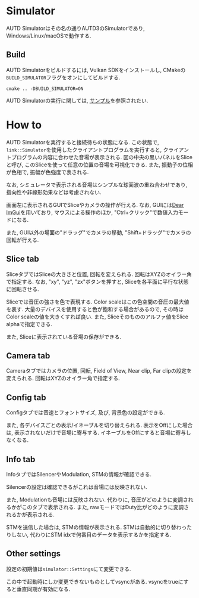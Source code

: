 # Simulator

AUTD Simulatorはその名の通りAUTD3のSimulatorであり, Windows/Linux/macOSで動作する.

## Build

AUTD Simulatorをビルドするには, Vulkan SDKをインストールし, CMakeの`BUILD_SIMULATOR`フラグをオンにしてビルドする.

```
cmake .. -DBUILD_SIMULATOR=ON
```

AUTD Simulatorの実行に関しては, [サンプル](https://github.com/shinolab/autd3/blob/master/examples/simulator_server.cpp)を参照されたい.

# How to

AUTD Simulatorを実行すると接続待ちの状態になる.
この状態で, `link::Simulator`を使用したクライアントプログラムを実行すると, クライアントプログラムの内容に合わせた音場が表示される.
図の中央の黒いパネルをSliceと呼び, このSliceを使って任意の位置の音場を可視化できる.
また, 振動子の位相が色相で, 振幅が色強度で表される.

なお, シミュレータで表示される音場はシンプルな球面波の重ね合わせであり, 指向性や非線形効果などは考慮されない.

画面左に表示されるGUIでSliceやカメラの操作が行える.
なお, GUIには[Dear ImGui](https://github.com/ocornut/imgui)を用いており, マウスによる操作のほか, "Ctrl+クリック"で数値入力モードになる.

また, GUI以外の場面の"ドラッグ"でカメラの移動, "Shift+ドラッグ"でカメラの回転が行える.

## Slice tab

SliceタブではSliceの大きさと位置, 回転を変えられる.
回転はXYZのオイラー角で指定する.
なお, "xy", "yz", "zx"ボタンを押すと, Sliceを各平面に平行な状態に回転させる.

Sliceでは音圧の強さを色で表現する.
Color scaleはこの色空間の音圧の最大値を表す.
大量のデバイスを使用すると色が飽和する場合があるので, その時はColor scaleの値を大きくすれば良い.
また, Sliceそのもののアルファ値をSlice alphaで指定できる.

また, Sliceに表示されている音場の保存ができる.

## Camera tab

Cameraタブではカメラの位置, 回転, Field of View, Near clip, Far clipの設定を変えられる.
回転はXYZのオイラー角で指定する.

## Config tab

Configタブでは音速とフォントサイズ, 及び, 背景色の設定ができる.

また, 各デバイスごとの表示/イネーブルを切り替えられる.
表示をOffにした場合は, 表示されないだけで音場に寄与する.
イネーブルをOffにすると音場に寄与しなくなる.

## Info tab

InfoタブではSilencerやModulation, STMの情報が確認できる.

Silencerの設定は確認できるがこれは音場には反映されない.

また, Modulationも音場には反映されない.
代わりに, 音圧がどのように変調されるかがこのタブで表示される.
また, rawモードではDuty比がどのように変調されるかが表示される.

STMを送信した場合は, STMの情報が表示される.
STMは自動的に切り替わったりしない, 代わりにSTM idxで何番目のデータを表示するかを指定する.

## Other settings

設定の初期値は`simulator::Settings`にて変更できる.

この中で起動時にしか変更できないものとしてvsyncがある.
vsyncをtrueにすると垂直同期が有効になる.

